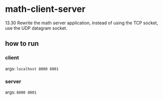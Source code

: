 # math-client-server

13.30 Rewrite the math server application, instead of using the TCP socket, use the UDP datagram
socket.

## how to run
### client
args: ```localhost 8000 8001```
### server
args: ```8000 8001```